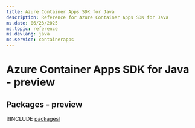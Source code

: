```yaml
---
title: Azure Container Apps SDK for Java
description: Reference for Azure Container Apps SDK for Java
ms.date: 06/23/2025
ms.topic: reference
ms.devlang: java
ms.service: containerapps
---
```

# Azure Container Apps SDK for Java - preview
## Packages - preview
[!INCLUDE [packages](container-apps-index.md)]